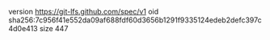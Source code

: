 version https://git-lfs.github.com/spec/v1
oid sha256:7c956f41e552da09af688fdf60d3656b1291f9335124edeb2defc397c4d0e413
size 447
